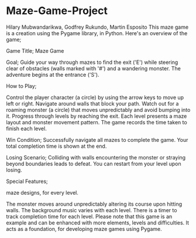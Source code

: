 # Maze-Game-Project
Hilary Mubwandarikwa, Godfrey Rukundo, Martin Esposito
This maze game is a creation using the Pygame library, in Python. Here's an overview of the game;

Game Title; Maze Game

Goal;
Guide your way through mazes to find the exit ('E') while steering clear of obstacles (walls marked with '#') and a wandering monster. The adventure begins at the entrance ('S').

How to Play;

Control the player character (a circle) by using the arrow keys to move up left or right.
Navigate around walls that block your path.
Watch out for a roaming monster (a circle) that moves unpredictably and avoid bumping into it.
Progress through levels by reaching the exit. Each level presents a maze layout and monster movement pattern.
The game records the time taken to finish each level.

Win Condition;
Successfully navigate all mazes to complete the game. Your total completion time is shown at the end.

Losing Scenario;
Colliding with walls encountering the monster or straying beyond boundaries leads to defeat. You can restart from your level upon losing.

Special Features;

 maze designs, for every level.

The monster moves around unpredictably altering its course upon hitting walls. The background music varies with each level. There is a timer to track completion time for each level. Please note that this game is an example and can be enhanced with more elements, levels and difficulties. It acts as a foundation, for developing maze games using Pygame.
